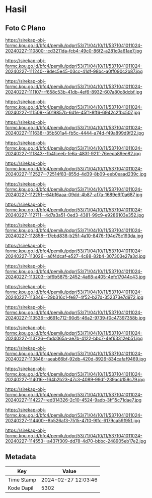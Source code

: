 # Hasil

## Foto C Plano

https://sirekap-obj-formc.kpu.go.id/bfc4/pemilu/pdpr/53/71/04/10/11/5371041011024-20240227-110800--cd3211da-fcb4-49c0-86f2-a281c0a61ae7.jpg

https://sirekap-obj-formc.kpu.go.id/bfc4/pemilu/pdpr/53/71/04/10/11/5371041011024-20240227-111240--9dec5e45-03cc-41df-98bc-a0ff090c2b87.jpg

https://sirekap-obj-formc.kpu.go.id/bfc4/pemilu/pdpr/53/71/04/10/11/5371041011024-20240227-111107--f658c53b-41db-4ef6-8932-607a80c8dcbf.jpg

https://sirekap-obj-formc.kpu.go.id/bfc4/pemilu/pdpr/53/71/04/10/11/5371041011024-20240227-111509--5019857b-6d1e-45f1-8ff6-6942c2fbc507.jpg

https://sirekap-obj-formc.kpu.go.id/bfc4/pemilu/pdpr/53/71/04/10/11/5371041011024-20240227-111638--35b501a4-fb5c-4444-a74d-f49a899d9f22.jpg

https://sirekap-obj-formc.kpu.go.id/bfc4/pemilu/pdpr/53/71/04/10/11/5371041011024-20240227-111843--1b4fceeb-fe6a-483f-921f-76eeda89ee82.jpg

https://sirekap-obj-formc.kpu.go.id/bfc4/pemilu/pdpr/53/71/04/10/11/5371041011024-20240227-112527--72514f83-855d-4d39-8b09-eeb0eaad239c.jpg

https://sirekap-obj-formc.kpu.go.id/bfc4/pemilu/pdpr/53/71/04/10/11/5371041011024-20240227-112251--64b16aaa-09dd-4b87-af7a-1689e6f0a687.jpg

https://sirekap-obj-formc.kpu.go.id/bfc4/pemilu/pdpr/53/71/04/10/11/5371041011024-20240227-112711--4d7a3a51-0ed3-4381-99c9-e9286103e352.jpg

https://sirekap-obj-formc.kpu.go.id/bfc4/pemilu/pdpr/53/71/04/10/11/5371041011024-20240227-112858--17ebd838-b25f-4a10-8476-194d75c193da.jpg

https://sirekap-obj-formc.kpu.go.id/bfc4/pemilu/pdpr/53/71/04/10/11/5371041011024-20240227-113026--a6f4dcaf-e527-4c88-82b4-307303e27a3d.jpg

https://sirekap-obj-formc.kpu.go.id/bfc4/pemilu/pdpr/53/71/04/10/11/5371041011024-20240227-113203--bf9b5875-2452-4a68-a405-4efc17044c43.jpg

https://sirekap-obj-formc.kpu.go.id/bfc4/pemilu/pdpr/53/71/04/10/11/5371041011024-20240227-113346--29b316c1-fe87-4f52-b27d-352373e7d972.jpg

https://sirekap-obj-formc.kpu.go.id/bfc4/pemilu/pdpr/53/71/04/10/11/5371041011024-20240227-113536--d691c712-90d5-46a2-9739-f0c47397358b.jpg

https://sirekap-obj-formc.kpu.go.id/bfc4/pemilu/pdpr/53/71/04/10/11/5371041011024-20240227-113726--fadc065a-ae7b-4122-bbc7-4ef63312eb51.jpg

https://sirekap-obj-formc.kpu.go.id/bfc4/pemilu/pdpr/53/71/04/10/11/5371041011024-20240227-113846--aeab66bf-92db-420d-8926-834cafaf9469.jpg

https://sirekap-obj-formc.kpu.go.id/bfc4/pemilu/pdpr/53/71/04/10/11/5371041011024-20240227-114016--164b2b23-47c3-4089-99df-239acb159c79.jpg

https://sirekap-obj-formc.kpu.go.id/bfc4/pemilu/pdpr/53/71/04/10/11/5371041011024-20240227-114227--ed314326-2c10-4524-9adb-3ff15c71dae7.jpg

https://sirekap-obj-formc.kpu.go.id/bfc4/pemilu/pdpr/53/71/04/10/11/5371041011024-20240227-114400--8b526af3-7515-47f0-9ffc-6179ca59f951.jpg

https://sirekap-obj-formc.kpu.go.id/bfc4/pemilu/pdpr/53/71/04/10/11/5371041011024-20240227-114553--a437f309-dd78-4d70-bbbc-248905eb17e2.jpg


## Metadata

| Key        | Value               |
| ---------- | ------------------- |
| Time Stamp | 2024-02-27 12:03:46 |
| Kode Dapil | 5302                |



